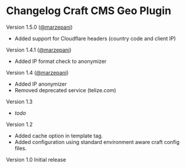 # Changelog Craft CMS Geo Plugin

Version 1.5.0 ([@marzepani](https://github.com/marzepani))

* Added support for Cloudflare headers (country code and client IP)

Version 1.4.1 ([@marzepani](https://github.com/marzepani))

* Added IP format check to anonymizer

Version 1.4 ([@marzepani](https://github.com/marzepani))

* Added IP anonymizer
* Removed deprecated service (telize.com)

Version 1.3

* _todo_

Version 1.2

* Added cache option in template tag.
* Added configuration using standard environment aware craft config files.

Version 1.0
Initial release